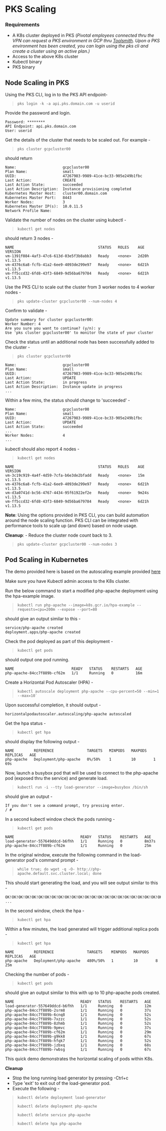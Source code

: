 # PKS Scaling

### Requirements 
- A K8s cluster deployed in PKS (*Pivotal employees connected thru the VPN can request a PKS environment in GCP thru [Toolsmith](https://environments.toolsmiths.cf-app.com/home). Upon a PKS environment has been created, you can login using the pks cli and create a cluster using an active plan.)*
- Access to the above K8s cluster
- Kubectl binary
- PKS binary

## Node Scaling in PKS

Using the PKS CLI, log in to the PKS API endpoint-

> `pks login -k -a api.pks.domain.com -u userid`                                                              

Provide the password and login.

```shell
Password: ********
API Endpoint: api.pks.domain.com
User: userid
```
Get the details of the cluster that needs to be scaled out. For example - 

> `pks cluster gcpcluster00 `                                                                                                        

should return 
```shell
Name:                     gcpcluster00
Plan Name:                small
UUID:                     47267983-9989-41ce-bc33-905e249b1fbc
Last Action:              CREATE
Last Action State:        succeeded
Last Action Description:  Instance provisioning completed
Kubernetes Master Host:   cluster00.domain.com
Kubernetes Master Port:   8443
Worker Nodes:             3
Kubernetes Master IP(s):  10.0.11.5
Network Profile Name:
```
Validate the number of nodes on the cluster using kubectl - 

> `kubectl get nodes`

should return 3 nodes - 
```shell                                                                                           
NAME                                      STATUS   ROLES    AGE     VERSION
vm-1391f084-4af3-47c6-613d-03e5f3b8abb3   Ready    <none>   2d20h   v1.13.5
vm-4376c6a8-fcfb-41a2-6ee9-4093de299e97   Ready    <none>   6d21h   v1.13.5
vm-ff5ccd32-6fd8-43f3-6849-9d56ba679784   Ready    <none>   6d21h   v1.13.5
```

Use the PKS CLI to scale out the cluster from 3 worker nodes to 4 worker nodes - 

> `pks update-cluster gcpcluster00 --num-nodes 4 `

Confirm to validate - 
```shell
Update summary for cluster gcpcluster00:
Worker Number: 4
Are you sure you want to continue? (y/n): y
Use 'pks cluster gcpcluster00' to monitor the state of your cluster
```

Check the status until an additional node has been successfully added to the cluster - 

> `pks cluster gcpcluster00 `                                                                                                        

```shell
Name:                     gcpcluster00
Plan Name:                small
UUID:                     47267983-9989-41ce-bc33-905e249b1fbc
Last Action:              UPDATE
Last Action State:        in progress
Last Action Description:  Instance update in progress
...
```
Within a few mins, the status should change to 'succeeded' - 

```shell
Name:                     gcpcluster00
Plan Name:                small
UUID:                     47267983-9989-41ce-bc33-905e249b1fbc
Last Action:              UPDATE
Last Action State:        succeeded
...
Worker Nodes:             4
...
```
kubectl should also report 4 nodes - 

>`kubectl get nodes`

```shell
NAME                                      STATUS   ROLES    AGE     VERSION
vm-3c19c919-4a4f-4d59-7cfa-b6e3de2bfadd   Ready    <none>   15m     v1.13.5
vm-4376c6a8-fcfb-41a2-6ee9-4093de299e97   Ready    <none>   6d21h   v1.13.5
vm-d3a0741d-bc56-4767-4434-95f61922ef2e   Ready    <none>   9m24s   v1.13.5
vm-ff5ccd32-6fd8-43f3-6849-9d56ba679784   Ready    <none>   6d21h   v1.13.5
```
**Note**: Using the options provided in PKS CLI, you can build automation around the node scaling function. PKS CLI can be integrated with performance tools to scale up (and down) based on node usage.  

**Cleanup**: - Reduce the cluster node count back to 3.

>`pks update-cluster gcpcluster00 --num-nodes 3`

## Pod Scaling in Kubernetes

The demo provided here is based on the autoscaling example provided [here](https://kubernetes.io/docs/tasks/run-application/horizontal-pod-autoscale-walkthrough/)

Make sure you have Kubectl admin access to the K8s cluster. 

Run the below command to start a modified php-apache deployment using the hpa-example image.

> ```
> kubectl run php-apache --image=k8s.gcr.io/hpa-example --requests=cpu=200m --expose --port=80
> ```

should give an output similar to this - 

```shell
service/php-apache created
deployment.apps/php-apache created
```

Check the pod deployed as part of this deployment - 

> `kubectl get pods`

should output one pod running. 

```shell
NAME                          READY   STATUS    RESTARTS   AGE
php-apache-84cc7f889b-cf62m   1/1     Running   0          16m
```
Create a Horizontal Pod Autoscaler (HPA) - 

> ```
>kubectl autoscale deployment php-apache --cpu-percent=50 --min=1 --max=10`
>``` 

Upon successful completion, it should output - 

```
horizontalpodautoscaler.autoscaling/php-apache autoscaled
```

Get the hpa status - 

> `kubectl get hpa` 

should display the following output - 

```shell
NAME         REFERENCE               TARGETS   MINPODS   MAXPODS   REPLICAS   AGE
php-apache   Deployment/php-apache   0%/50%    1         10        1          69s
```

Now, launch a busybox pod that will be used to connect to the php-apache pod (exposed thru the service) and generate load. 

> `kubectl run -i --tty load-generator --image=busybox /bin/sh`

should give an output -

```shell
If you don't see a command prompt, try pressing enter.
/ #
```

In a second kubectl window check the pods running - 

> `kubectl get pods`

```shell 
NAME                              READY   STATUS    RESTARTS   AGE
load-generator-557649ddcd-b6fhh   1/1     Running   0          8m37s
php-apache-84cc7f889b-cf62m       1/1     Running   0          25m
```

In the original window, execute the following command in the load-generator pod's command prompt - 

> `while true; do wget -q -O- http://php-apache.default.svc.cluster.local; done`

This should start generating the load, and you will see output similar to this -

```
OK!OK!OK!OK!OK!OK!OK!OK!OK!OK!OK!OK!OK!OK!OK!OK!OK!OK!OK!OK!OK!OK!OK!OK!OK!OK!OK!OK!OK!OK!OK!OK!OK!OK!O
...
```
In the second window, check the hpa -

> `kubectl get hpa`

Within a few minutes, the load generated will trigger additional replica pods - 

> `kubectl get hpa`

```shell                                                                                                                  
NAME         REFERENCE               TARGETS    MINPODS   MAXPODS   REPLICAS   AGE
php-apache   Deployment/php-apache   480%/50%   1         10        8          25m
```

Checking the number of pods -
> `kubectl get pods `

should give an output similar to this with up to 10 php-apache pods created.
```shell                                                                                                                
NAME                              READY   STATUS    RESTARTS   AGE
load-generator-557649ddcd-b6fhh   1/1     Running   0          12m
php-apache-84cc7f889b-2srm8       1/1     Running   0          37s
php-apache-84cc7f889b-6cnq8       1/1     Running   0          52s
php-apache-84cc7f889b-7xzzc       1/1     Running   0          52s
php-apache-84cc7f889b-8zhmb       1/1     Running   0          52s
php-apache-84cc7f889b-9pmvc       1/1     Running   0          37s
php-apache-84cc7f889b-cf62m       1/1     Running   0          29m
php-apache-84cc7f889b-g9kk8       1/1     Running   0          67s
php-apache-84cc7f889b-hfqk7       1/1     Running   0          52s
php-apache-84cc7f889b-jzbxq       1/1     Running   0          68s
php-apache-84cc7f889b-rwbsg       1/1     Running   0          67s
```

This quick demo demonstrates the horizontal scaling of pods within K8s. 

**Cleanup** 

- Stop the long running load generator by pressing -Ctrl+c
- Type 'exit' to exit out of the load-generator pod.
- Execute the following - 

> `kubectl delete deployment load-generator`
> 
> `kubectl delete deployment php-apache `
> 
> `kubectl delete service php-apache`
> 
> `kubectl delete hpa php-apache` 
<!--stackedit_data:
eyJoaXN0b3J5IjpbMTI1OTY3MDM2MCwtMTM4NjkyMTAxOSwxOD
YwNTM0NDczLC0xMjE3MDU3NzczLC0xOTUxMzM1NjA5LDE2OTIz
NTM4MTEsMTY0OTYyMzYwOSwtMTY3NzIzMzk3NywtMTUwMzk3OD
gyNiw5MzEzMjIxNTYsMTgzMTA5MjU3LDE5NjUyOTYxMTQsNzMw
OTk4MTE2XX0=
-->